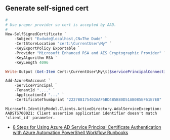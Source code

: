 
## Generate self-signed cert

```powershell
#
# Use proper provider so cert is accepted by AAD.
#
New-SelfSignedCertificate `
    -Subject "E=dude@localhost,CN=The Dude" `
    -CertStoreLocation "cert:\CurrentUser\My" `
    -KeyExportPolicy Exportable `
    -Provider "Microsoft Enhanced RSA and AES Cryptographic Provider" `
    -KeyAlgorithm RSA `
    -KeyLength 4096

Write-Output (Get-Item Cert:\CurrentUser\My\$($servicePrincipalConnection.CertificateThumbprint))

Add-AzureRmAccount `
    -ServicePrincipal `
    -TenantId "...." `
    -ApplicationId "..." `
    -CertificateThumbprint "2227B8175402AAF5BD4B5B80D51AB085EF61E7E8"
```

`Microsoft.IdentityModel.Clients.ActiveDirectory.AdalServiceException: AADSTS700021: Client assertion application identifier doesn't match 'client_id' parameter.`


- [8 Steps for Using Azure AD Service Principal Certificate Authentication with Azure Automation PowerShell Workflow Runbooks](https://blogs.technet.microsoft.com/keithmayer/2016/03/26/8-steps-for-using-azure-ad-service-principal-certificate-authentication-with-azure-automation-powershell-workflow-runbooks/)
